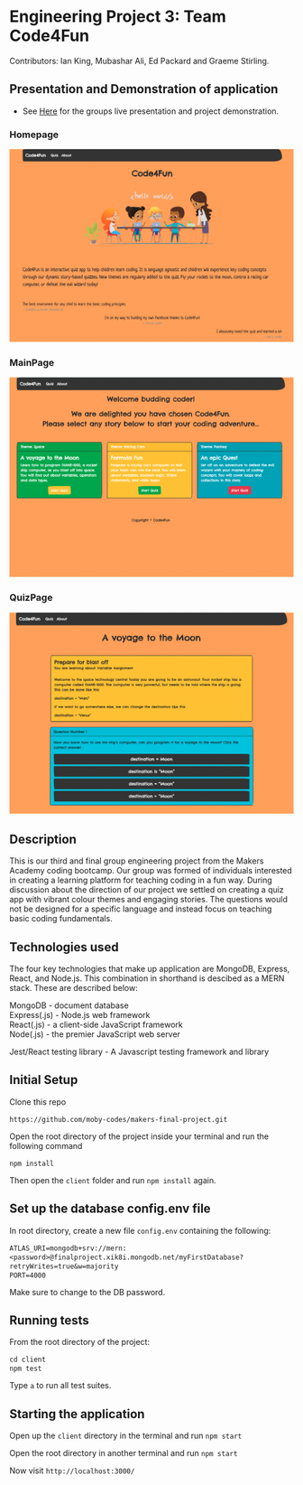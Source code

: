 # Engineering Project 3: Team Code4Fun

Contributors: Ian King, Mubashar Ali, Ed Packard and Graeme Stirling.

## Presentation and Demonstration of application
* See [Here](https://www.youtube.com/watch?v=SroOXuwUyO0&t=703s) for the groups live presentation and project demonstration.

### Homepage 
<img alt="home" src="public/images/Homepage.png" width="600">

### MainPage 
<img alt="home" src="public/images/MainPage.png" width="600">

### QuizPage
<img alt="home" src="public/images/QuizPage.png" width="600">

## Description

This is our third and final group engineering project from the Makers Academy coding bootcamp. Our group was formed of individuals interested in creating a learning platform for teaching coding in a fun way. During discussion about the direction of our project we settled on creating a quiz app with vibrant colour themes and engaging stories. The questions would not be designed for a specific language and instead focus on teaching basic coding fundamentals.

## Technologies used

The four key technologies that make up application are MongoDB, Express, React, and Node.js. This combination in shorthand is descibed as a MERN stack. These are described below:

MongoDB - document database <br />
Express(.js) - Node.js web framework <br />
React(.js) - a client-side JavaScript framework <br />
Node(.js) - the premier JavaScript web server <br />

Jest/React testing library - A Javascript testing framework and library

## Initial Setup

Clone this repo

```
https://github.com/moby-codes/makers-final-project.git
```

Open the root directory of the project inside your terminal and run the following command

```
npm install
```

Then open the `client` folder and run `npm install` again.

## Set up the database config.env file

In root directory, create a new file `config.env` containing the following:

```
ATLAS_URI=mongodb+srv://mern:<password>@finalproject.xik8i.mongodb.net/myFirstDatabase?retryWrites=true&w=majority
PORT=4000
```

Make sure to change <password> to the DB password.

## Running tests

From the root directory of the project:

```
cd client
npm test
```

Type `a` to run all test suites.

## Starting the application

Open up the `client` directory in the terminal and run `npm start`

Open the root directory in another terminal and run `npm start`

Now visit `http://localhost:3000/`
